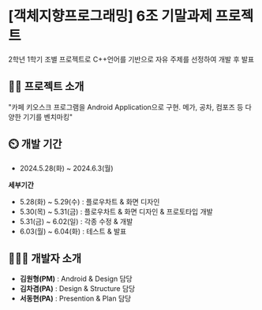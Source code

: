 # [객체지향프로그래밍] 6조 기말과제 프로젝트
2학년 1학기 조별 프로젝트로 C++언어를 기반으로 자유 주제를 선정하여 개발 후 발표
## 👨‍🏫 프로젝트 소개
"카페 키오스크 프로그램을 Android Application으로 구현. 메가, 공차, 컴포즈 등 다양한 기기를 벤치마킹"

## ⏲️ 개발 기간
- 2024.5.28(화) ~ 2024.6.3(월)
  
**세부기간**
  - 5.28(화) ~ 5.29(수) : 플로우차트 & 화면 디자인
  - 5.30(목) ~ 5.31(금) : 플로우차트 & 화면 디자인 & 프로토타입 개발
  - 5.31(금) ~ 6.02(일) : 각종 수정 & 개발
  - 6.03(월) ~ 6.04(화) : 테스트 & 발표

## 🧑‍🤝‍🧑 개발자 소개
- **김원형(PM)** : Android & Design 담당
- **김차겸(PA)** : Design & Structure 담당
- **서동현(PA)** : Presention & Plan 담당
